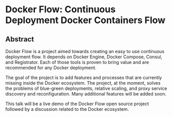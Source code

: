 Docker Flow: Continuous Deployment Docker Containers Flow
=========================================================

Abstract
--------

Docker Flow is a project aimed towards creating an easy to use continuous deployment flow. It depends on Docker Engine, Docker Compose, Consul, and Registrator. Each of those tools is proven to bring value and are recommended for any Docker deployment.

The goal of the project is to add features and processes that are currently missing inside the Docker ecosystem. The project, at the moment, solves the problems of blue-green deployments, relative scaling, and proxy service discovery and reconfiguration. Many additional features will be added soon.

This talk will be a live demo of the Docker Flow open source project followed by a discussion related to the Docker ecosystem.